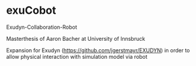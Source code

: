 # exuCobot

Exudyn-Collaboration-Robot

Masterthesis of Aaron Bacher at University of Innsbruck

Expansion for Exudyn (https://github.com/jgerstmayr/EXUDYN) in order to allow physical interaction with simulation model via robot
